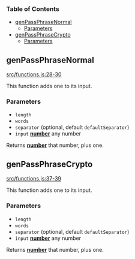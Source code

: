 <!-- Generated by documentation.js. Update this documentation by updating the source code. -->

### Table of Contents

*   [genPassPhraseNormal][1]
    *   [Parameters][2]
*   [genPassPhraseCrypto][3]
    *   [Parameters][4]

## genPassPhraseNormal

[src/functions.js:28-30][5]

This function adds one to its input.

### Parameters

*   `length` &#x20;
*   `words` &#x20;
*   `separator`   (optional, default `defaultSeparator`)
*   `input` **[number][6]** any number

Returns **[number][6]** that number, plus one.

## genPassPhraseCrypto

[src/functions.js:37-39][7]

This function adds one to its input.

### Parameters

*   `length` &#x20;
*   `words` &#x20;
*   `separator`   (optional, default `defaultSeparator`)
*   `input` **[number][6]** any number

Returns **[number][6]** that number, plus one.

[1]: #genpassphrasenormal

[2]: #parameters

[3]: #genpassphrasecrypto

[4]: #parameters-1

[5]: https://github.com/zdzielinski/passphrase.js/blob/9f1de4563fe7fc302bab10faed4166530ea28134/src/functions.js#L28-L30 "Source code on GitHub"

[6]: https://developer.mozilla.org/docs/Web/JavaScript/Reference/Global_Objects/Number

[7]: https://github.com/zdzielinski/passphrase.js/blob/9f1de4563fe7fc302bab10faed4166530ea28134/src/functions.js#L37-L39 "Source code on GitHub"

